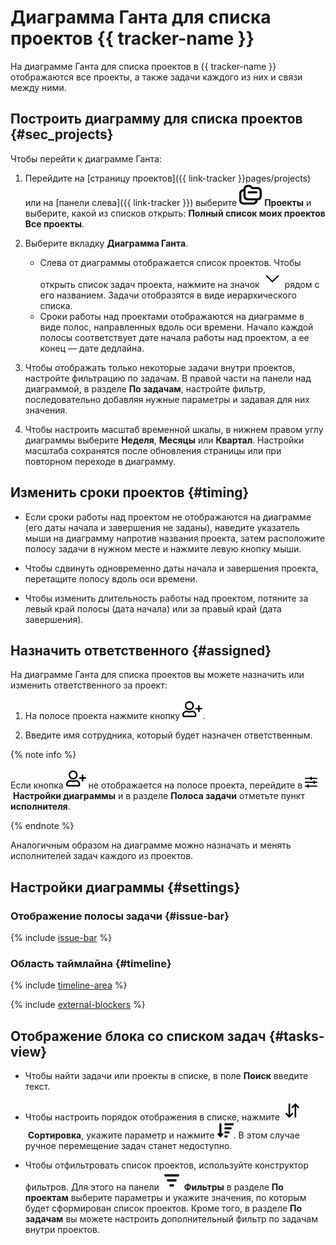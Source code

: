 # Диаграмма Ганта для списка проектов {{ tracker-name }}

На диаграмме Ганта для списка проектов в {{ tracker-name }} отображаются все проекты, а также задачи каждого из них и связи между ними.

## Построить диаграмму для списка проектов {#sec_projects}

Чтобы перейти к диаграмме Ганта:

1. Перейдите на [страницу проектов]({{ link-tracker }}pages/projects) или на [панели слева]({{ link-tracker }}) выберите ![](../../_assets/tracker/svg/project.svg)&nbsp;**Проекты** и выберите, какой из списков открыть: **Полный список моих проектов** **Все проекты**.

1. Выберите вкладку **Диаграмма Ганта**.
   * Слева от диаграммы отображается список проектов. Чтобы открыть список задач проекта, нажмите на значок ![](../../_assets/tracker/svg/arrow.svg) рядом с его названием. Задачи отобразятся в виде иерархического списка.
   * Сроки работы над проектами отображаются на диаграмме в виде полос, направленных вдоль оси времени. Начало каждой полосы соответствует дате начала работы над проектом, а ее конец — дате дедлайна.

1. Чтобы отображать только некоторые задачи внутри проектов, настройте фильтрацию по задачам. В правой части на панели над диаграммой, в разделе **По задачам**, настройте фильтр, последовательно добавляя нужные параметры и задавая для них значения.

1. Чтобы настроить масштаб временной шкалы, в нижнем правом углу диаграммы выберите **Неделя**, **Месяцы** или **Квартал**. Настройки масштаба сохранятся после обновления страницы или при повторном переходе в диаграмму.

## Изменить сроки проектов {#timing}

* Если сроки работы над проектом не отображаются на диаграмме (его даты начала и завершения не заданы), наведите указатель мыши на диаграмму напротив названия проекта, затем расположите полосу задачи в нужном месте и нажмите левую кнопку мыши.

* Чтобы сдвинуть одновременно даты начала и завершения проекта, перетащите полосу вдоль оси времени.

* Чтобы изменить длительность работы над проектом, потяните за левый край полосы (дата начала) или за правый край (дата завершения).

## Назначить ответственного {#assigned}

На диаграмме Ганта для списка проектов вы можете назначить или изменить ответственного за проект:

1. На полосе проекта нажмите кнопку ![](../../_assets/tracker/svg/pick-user.svg).

1. Введите имя сотрудника, который будет назначен ответственным.

{% note info %}

Если кнопка ![](../../_assets/tracker/svg/pick-user.svg) не отображается на полосе проекта, перейдите в ![](../../_assets/tracker/svg/gantt-settings-button.svg)&nbsp;**Настройки диаграммы** и в разделе **Полоса задачи** отметьте пункт **исполнителя**.

{% endnote %}

Аналогичным образом на диаграмме можно назначать и менять исполнителей задач каждого из проектов.

## Настройки диаграммы {#settings}

### Отображение полосы задачи {#issue-bar}

{% include [issue-bar](../../_includes/tracker/issue-bar.md) %}

### Область таймлайна {#timeline}

{% include [timeline-area](../../_includes/tracker/timeline-area.md) %}

{% include [external-blockers](../../_includes/tracker/external-blockers.md) %}

## Отображение блока со списком задач {#tasks-view}

* Чтобы найти задачи или проекты в списке, в поле **Поиск** введите текст.

* Чтобы настроить порядок отображения в списке, нажмите ![](../../_assets/tracker/svg/sorting.svg)&nbsp;**Сортировка**, укажите параметр и нажмите ![](../../_assets/tracker/svg/new-first.svg). В этом случае ручное перемещение задач станет недоступно.

* Чтобы отфильтровать список проектов, используйте конструктор фильтров. Для этого на панели ![](../../_assets/tracker/svg/filter.svg)&nbsp;**Фильтры** в разделе **По проектам** выберите параметры и укажите значения, по которым будет сформирован список проектов. Кроме того, в разделе **По задачам** вы можете настроить дополнительный фильтр по задачам внутри проектов.

